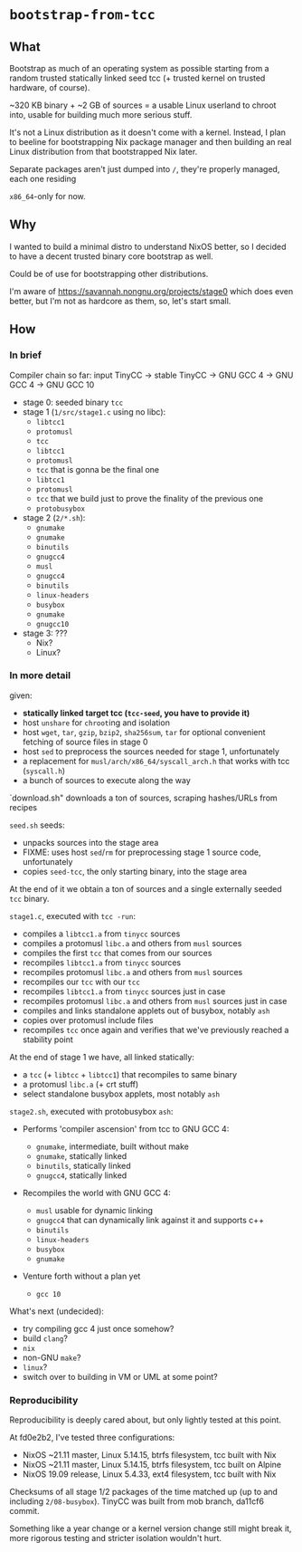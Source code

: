 # `bootstrap-from-tcc`

## What

Bootstrap as much of an operating system as possible
starting from a random trusted statically linked seed tcc
(+ trusted kernel on trusted hardware, of course).

~320 KB binary + ~2 GB of sources = a usable Linux userland to chroot into,
usable for building much more serious stuff.

It's not a Linux distribution as it doesn't come with a kernel.
Instead, I plan to beeline for bootstrapping Nix package manager
and then building an real Linux distribution from that bootstrapped Nix later.

Separate packages aren't just dumped into `/`, they're properly managed,
each one residing

`x86_64`-only for now.

## Why

I wanted to build a minimal distro to understand NixOS better,
so I decided to have a decent trusted binary core bootstrap as well.

Could be of use for bootstrapping other distributions.

I'm aware of https://savannah.nongnu.org/projects/stage0 which does even better,
but I'm not as hardcore as them, so, let's start small.

## How

### In brief

Compiler chain so far:
input TinyCC -> stable TinyCC -> GNU GCC 4 -> GNU GCC 4 -> GNU GCC 10

* stage 0: seeded binary `tcc`
* stage 1 (`1/src/stage1.c` using no libc):
  * `libtcc1`
  * `protomusl`
  * `tcc`
  * `libtcc1`
  * `protomusl`
  * `tcc` that is gonna be the final one
  * `libtcc1`
  * `protomusl`
  * `tcc` that we build just to prove the finality of the previous one
  * `protobusybox`
* stage 2 (`2/*.sh`):
  * `gnumake`
  * `gnumake`
  * `binutils`
  * `gnugcc4`
  * `musl`
  * `gnugcc4`
  * `binutils`
  * `linux-headers`
  * `busybox`
  * `gnumake`
  * `gnugcc10`
* stage 3: ???
  * Nix?
  * Linux?

### In more detail

given:

* **statically linked target tcc (`tcc-seed`, you have to provide it)**
* host `unshare` for `chroot`ing and isolation
* host `wget`, `tar`, `gzip`, `bzip2`, `sha256sum`, `tar`
  for optional convenient fetching of source files in stage 0
* host `sed` to preprocess the sources needed for stage 1, unfortunately
* a replacement for `musl/arch/x86_64/syscall_arch.h` that works with tcc
  (`syscall.h`)
* a bunch of sources to execute along the way

`download.sh" downloads a ton of sources, scraping hashes/URLs from recipes

`seed.sh` seeds:

* unpacks sources into the stage area
* FIXME: uses host `sed`/`rm` for preprocessing stage 1 source code,
  unfortunately
* copies `seed-tcc`, the only starting binary, into the stage area

At the end of it we obtain
a ton of sources and a single externally seeded `tcc` binary.

`stage1.c`, executed with `tcc -run`:

* compiles a `libtcc1.a` from `tinycc` sources
* compiles a protomusl `libc.a` and others from `musl` sources
* compiles the first `tcc` that comes from our sources
* recompiles `libtcc1.a` from `tinycc` sources
* recompiles protomusl `libc.a` and others from `musl` sources
* recompiles our `tcc` with our `tcc`
* recompiles `libtcc1.a` from `tinycc` sources just in case
* recompiles protomusl `libc.a` and others from `musl` sources just in case
* compiles and links standalone applets out of busybox, notably `ash`
* copies over protomusl include files
* recompiles `tcc` once again
  and verifies that we've previously reached a stability point

At the end of stage 1 we have, all linked statically:

* a `tcc` (+ `libtcc` + `libtcc1`) that recompiles to same binary
* a protomusl `libc.a` (+ crt stuff)
* select standalone busybox applets, most notably `ash`

`stage2.sh`, executed with protobusybox `ash`:

* Performs 'compiler ascension' from tcc to GNU GCC 4:
  * `gnumake`, intermediate, built without make
  * `gnumake`, statically linked
  * `binutils`, statically linked
  * `gnugcc4`, statically linked

* Recompiles the world with GNU GCC 4:
  * `musl` usable for dynamic linking
  * `gnugcc4` that can dynamically link against it and supports c++
  * `binutils`
  * `linux-headers`
  * `busybox`
  * `gnumake`

* Venture forth without a plan yet
  * `gcc 10`

What's next (undecided):

* try compiling gcc 4 just once somehow?
* build `clang`?
* `nix`
* non-GNU `make`?
* `linux`?
* switch over to building in VM or UML at some point?

### Reproducibility

Reproducibility is deeply cared about, but only lightly tested at this point.

At fd0e2b2, I've tested three configurations:

* NixOS ~21.11 master, Linux 5.14.15, btrfs filesystem, tcc built with Nix
* NixOS ~21.11 master, Linux 5.14.15, btrfs filesystem, tcc built on Alpine
* NixOS 19.09 release, Linux 5.4.33, ext4 filesystem, tcc built with Nix

Checksums of all stage 1/2 packages of the time matched up
(up to and including `2/08-busybox`).
TinyCC was built from mob branch, da11cf6 commit.

Something like a year change or a kernel version change still might break it,
more rigorous testing and stricter isolation wouldn't hurt.
